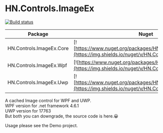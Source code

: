 ﻿# HN.Controls.ImageEx
[![Build status](https://ci.appveyor.com/api/projects/status/0wuo19nat54dv354?svg=true)](https://ci.appveyor.com/project/h82258652/hn-controls-imageex)

| Package | Nuget |
| - | - |
| HN.Controls.ImageEx.Core | [![https://www.nuget.org/packages/HN.Controls.ImageEx.Core](https://img.shields.io/nuget/v/HN.Controls.ImageEx.Core.svg)] |
| HN.Controls.ImageEx.Wpf | [![https://www.nuget.org/packages/HN.Controls.ImageEx.Wpf](https://img.shields.io/nuget/v/HN.Controls.ImageEx.Wpf.svg)] |
| HN.Controls.ImageEx.Uwp | [![https://www.nuget.org/packages/HN.Controls.ImageEx.Uwp](https://img.shields.io/nuget/v/HN.Controls.ImageEx.Uwp.svg)] |

A cached Image control for WPF and UWP.  
WPF version for .net framework 4.6.1  
UWP version for 17763  
But both you can downgrade, the source code is here.😀

Usage please see the Demo project.
